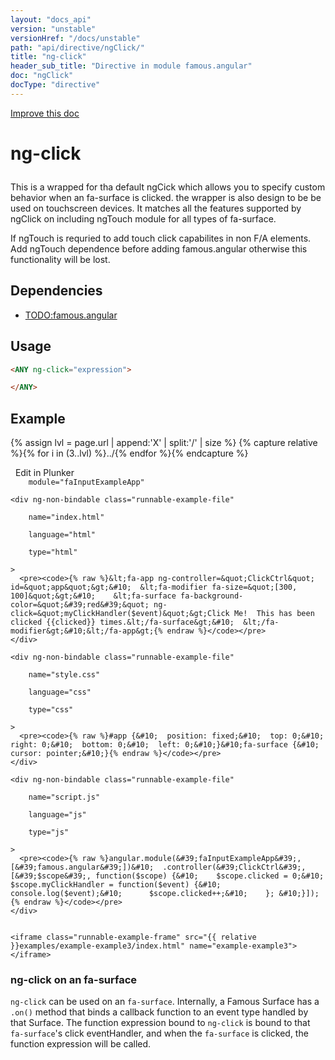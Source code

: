 ```yaml
---
layout: "docs_api"
version: "unstable"
versionHref: "/docs/unstable"
path: "api/directive/ngClick/"
title: "ng-click"
header_sub_title: "Directive in module famous.angular"
doc: "ngClick"
docType: "directive"
---
```


<div class="improve-docs">
  <a href='https://github.com/Famous/famous-angular/edit/master/src/scripts/directives/fa-input.js#L2'>
    Improve this doc
  </a>
</div>





<h1 class="api-title">

  ng-click



</h1>





This is a wrapped for tha default ngCick which allows you to specify custom behavior when an fa-surface is clicked.
the wrapper is also design to be be used on touchscreen devices. It matches all the features supported by ngClick on 
including ngTouch module for all types of fa-surface. 

If ngTouch is requried to add touch click capabilites in non F/A elements. Add ngTouch dependence before adding famous.angular otherwise 
this functionality will be lost.



<h2 id="dependencies">Dependencies</h2>
<ul>
  <li><a href="famous.angular">TODO:famous.angular</a></li>
</ul>




  
<h2 id="usage">Usage</h2>
  
```html
<ANY ng-click="expression">

</ANY>
```
  
  

  



<h2 id="example">Example</h2><p>

{% assign lvl = page.url | append:'X' | split:'/' | size %}
{% capture relative %}{% for i in (3..lvl) %}../{% endfor %}{% endcapture %}

<div>
  <a ng-click="openPlunkr('{{ relative }}examples/example-example3')" class="btn pull-right">
    <i class="glyphicon glyphicon-edit">&nbsp;</i>
    Edit in Plunker</a>
  <div class="runnable-example" path="examples/example-example3"
      
        module="faInputExampleApp"
      
  >

   
    <div ng-non-bindable class="runnable-example-file"
      
        name="index.html"
      
        language="html"
      
        type="html"
      
    >
      <pre><code>{% raw %}&lt;fa-app ng-controller=&quot;ClickCtrl&quot; id=&quot;app&quot;&gt;&#10;  &lt;fa-modifier fa-size=&quot;[300, 100]&quot;&gt;&#10;    &lt;fa-surface fa-background-color=&quot;&#39;red&#39;&quot; ng-click=&quot;myClickHandler($event)&quot;&gt;Click Me!  This has been clicked {{clicked}} times.&lt;/fa-surface&gt;&#10;  &lt;/fa-modifier&gt;&#10;&lt;/fa-app&gt;{% endraw %}</code></pre>
    </div>
  
    <div ng-non-bindable class="runnable-example-file"
      
        name="style.css"
      
        language="css"
      
        type="css"
      
    >
      <pre><code>{% raw %}#app {&#10;  position: fixed;&#10;  top: 0;&#10;  right: 0;&#10;  bottom: 0;&#10;  left: 0;&#10;}&#10;fa-surface {&#10;  cursor: pointer;&#10;}{% endraw %}</code></pre>
    </div>
  
    <div ng-non-bindable class="runnable-example-file"
      
        name="script.js"
      
        language="js"
      
        type="js"
      
    >
      <pre><code>{% raw %}angular.module(&#39;faInputExampleApp&#39;, [&#39;famous.angular&#39;])&#10;  .controller(&#39;ClickCtrl&#39;, [&#39;$scope&#39;, function($scope) {&#10;    $scope.clicked = 0;&#10;    $scope.myClickHandler = function($event) {&#10;      console.log($event);&#10;      $scope.clicked++;&#10;    }; &#10;}]);{% endraw %}</code></pre>
    </div>
  

    <iframe class="runnable-example-frame" src="{{ relative }}examples/example-example3/index.html" name="example-example3"></iframe>
  </div>
</div>


</p>
<h3 id="ng-click-on-an-fa-surface">ng-click on an fa-surface</h3>
<p><code>ng-click</code> can be used on an <code>fa-surface</code>.  Internally, a Famous Surface has a <code>.on()</code> method that binds a callback function to an event type handled by that Surface.
 The function expression bound to <code>ng-click</code> is bound to that <code>fa-surface</code>&#39;s click eventHandler, and when the <code>fa-surface</code> is clicked, the function expression will be called.</p>



